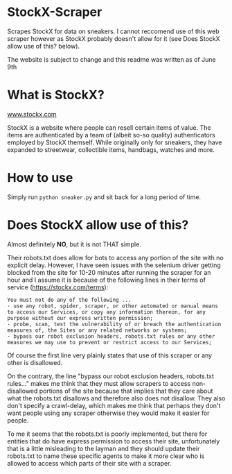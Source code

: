 # StockX-Scraper

Scrapes StockX for data on sneakers. I cannot reccomend use of this web scraper however as StockX probably doesn't allow for it (see Does StockX allow use of this? below).

The website is subject to change and this readme was written as of June 9th

# What is StockX?

www.stockx.com

StockX is a website where people can resell certain items of value. 
The items are authenticated by a team of (albeit so-so quality) authenticators employed by StockX themself.
While originally only for sneakers, they have expanded to streetwear, collectible items, handbags, watches and more.


# How to use

Simply run `python sneaker.py` and sit back for a long period of time.

# Does StockX allow use of this?

Almost definitely **NO**, but it is not THAT simple. 

Their robots.txt does allow for bots to access any portion of the site with no explicit delay. However, I have seen issues with the selenium driver getting blocked from the site for 10-20 minutes after running the scraper for an hour and I assume it is because of the following lines in their terms of service (https://stockx.com/terms):

```
You must not do any of the following ...
· use any robot, spider, scraper, or other automated or manual means to access our Services, or copy any information thereon, for any purpose without our express written permission;
· probe, scan, test the vulnerability of or breach the authentication measures of, the Sites or any related networks or systems;
· bypass our robot exclusion headers, robots.txt rules or any other measures we may use to prevent or restrict access to our Services;
```
Of course the first line very plainly states that use of this scraper or any other is disallowed.

On the contrary, the line "bypass our robot exclusion headers, robots.txt rules..." makes me think that they must allow scrapers to access non-disallowed portions of the site because that implies that they care about what the robots.txt disallows and therefore also does not disallow. They also don't specify a crawl-delay, which makes me think that perhaps they don't want people using any scraper otherwise they would make it easier for people. 

To me it seems that the robots.txt is poorly implemented, but there for entities that do have express permission to access their site, unfortunately that is a little misleading to the layman and they should update their robots.txt to name these specific agents to make it more clear who is allowed to access which parts of their site with a scraper.

